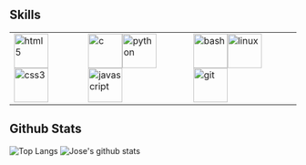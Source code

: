 ## Skills

<!-- | | | | 
| :--: | :--: | :--: |
| <img src="https://devicons.github.io/devicon/devicon.git/icons/html5/html5-original-wordmark.svg" alt="html5" width="40" height="40"/><img src="https://devicons.github.io/devicon/devicon.git/icons/css3/css3-original-wordmark.svg" alt="css3" width="40" height="40"/> | <img src="https://devicons.github.io/devicon/devicon.git/icons/c/c-original.svg" alt="c" width="40" height="40"/><img src="https://devicons.github.io/devicon/devicon.git/icons/python/python-original.svg" alt="python" width="40" height="40"/><img src="https://devicons.github.io/devicon/devicon.git/icons/javascript/javascript-original.svg" alt="javascript" width="40" height="40"/> | <img src="https://www.vectorlogo.zone/logos/gnu_bash/gnu_bash-icon.svg" alt="bash" width="40" height="40"/><img src="https://devicons.github.io/devicon/devicon.git/icons/linux/linux-original.svg" alt="linux" width="40" height="40"/> </a><img src="https://www.vectorlogo.zone/logos/git-scm/git-scm-icon.svg" alt="git" width="40" height="40"/> | -->

<table>
	<tbody>
		<td>
			<img src="https://devicons.github.io/devicon/devicon.git/icons/html5/html5-original-wordmark.svg" alt="html5" width="60" height="60"/><img src="https://devicons.github.io/devicon/devicon.git/icons/css3/css3-original-wordmark.svg" alt="css3" width="60" height="60"/> 
		</td>
		<td>
			<img src="https://devicons.github.io/devicon/devicon.git/icons/c/c-original.svg" alt="c" width="60" height="60"/><img src="https://devicons.github.io/devicon/devicon.git/icons/python/python-original.svg" alt="python" width="60" height="60"/><img src="https://devicons.github.io/devicon/devicon.git/icons/javascript/javascript-original.svg" alt="javascript" width="60" height="60"/>		
		</td>
		<td>
			<img src="https://www.vectorlogo.zone/logos/gnu_bash/gnu_bash-icon.svg" alt="bash" width="60" height="60"/><img src="https://devicons.github.io/devicon/devicon.git/icons/linux/linux-original.svg" alt="linux" width="60" height="60"/> </a><img src="https://www.vectorlogo.zone/logos/git-scm/git-scm-icon.svg" alt="git" width="60" height="60"/> 
		</td>
	</tbody>	
</table>

## Github Stats 

![Top Langs](https://github-readme-stats.vercel.app/api/top-langs/?username=JParrales&layout=compact&hide_border=true)
![Jose's github stats](https://github-readme-stats.vercel.app/api?username=JParrales&count_private=true&show_icons=true&hide_border=true&langs_count=6)